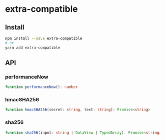 # extra-compatible
## Install
```sh
npm install --save extra-compatible
# or
yarn add extra-compatible
```

## API
### performanceNow
```ts
function performanceNow(): number
```

### hmacSHA256
```ts
function hmacSHA256(secret: string, text: string): Promise<string>
```

### sha256
```ts
function sha256(input: string | DataView | TypedArray): Promise<string>
```
